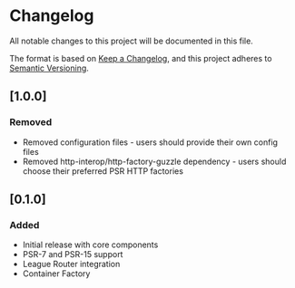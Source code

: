 # Changelog
All notable changes to this project will be documented in this file.

The format is based on [Keep a Changelog](https://keepachangelog.com/en/1.0.0/),
and this project adheres to [Semantic Versioning](https://semver.org/spec/v2.0.0.html).

## [1.0.0]

### Removed
- Removed configuration files - users should provide their own config files
- Removed http-interop/http-factory-guzzle dependency - users should choose their preferred PSR HTTP factories

## [0.1.0]

### Added
- Initial release with core components
- PSR-7 and PSR-15 support
- League Router integration
- Container Factory
